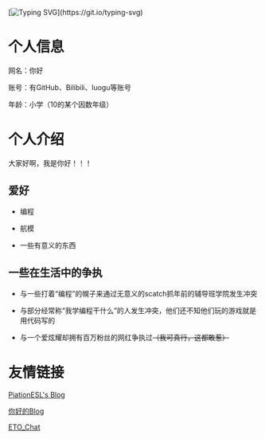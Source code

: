 [![Typing SVG](https://readme-typing-svg.demolab.com?font=Fira+Code&pause=1000&width=435&lines=NIHAOAWA.)](https://git.io/typing-svg) 

# 个人信息

网名：你好

账号：有GitHub、Bilibili、luogu等账号

年龄：小学（10的某个因数年级）

# 个人介绍

大家好啊，我是你好！！！

## 爱好

- 编程

- 航模

- 一些有意义的东西


## 一些在生活中的争执

- 与一些打着“编程”的幌子来通过无意义的scatch抓年前的辅导班学院发生冲突

- 与部分经常称“我学编程干什么”的人发生冲突，他们还不知他们玩的游戏就是用代码写的

- 与一个爱炫耀却拥有百万粉丝的网红争执过~~（我可真行，这都敢惹）~~

# 友情链接


[PiationESL's Blog](https://imnt.or.td)

[你好的Blog](https://nihao.imnt.or.td)

[ETO_Chat](https://chat.imnt.or.td)

